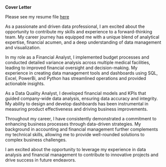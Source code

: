 **Cover Letter**

Please see my resume file [here](https://github.com/Sonya-7/Resume/blob/main/!%20(SonyaLawrenceThompsonResume).pdf)

As a passionate and driven data professional, I am excited about the opportunity to contribute my skills and experience to a forward-thinking team. My career journey has equipped me with a unique blend of analytical expertise, financial acumen, and a deep understanding of data management and visualization.

In my role as a Financial Analyst, I implemented budget processes and conducted detailed variance analysis across multiple medical facilities, leading to improved financial oversight and decision-making. My experience in creating data management tools and dashboards using SQL, Excel, PowerBi, and Python has streamlined operations and provided actionable insights.

As a Data Quality Analyst, I developed financial models and KPIs that guided company-wide data analysis, ensuring data accuracy and integrity. My ability to design and develop dashboards has been instrumental in measuring product effectiveness and driving business improvements.

Throughout my career, I have consistently demonstrated a commitment to enhancing business processes through data-driven strategies. My background in accounting and financial management further complements my technical skills, allowing me to provide well-rounded solutions to complex business challenges.

I am excited about the opportunity to leverage my experience in data analysis and financial management to contribute to innovative projects and drive success in future endeavors.
